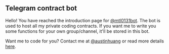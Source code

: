 ## Telegram contract bot
Hello! You have reached the introduction page for [@mtl0131bot](https://t.me/mtl0131bot). The bot is used to host all my private coding contracts. If you want me to write you some functions for your own group/channel, it'll be stored in this bot.

Want me to code for you? Contact me at [@austinhuang](https://t.me/austinhuang) or read more details [here](https://austinhuang.me/services).
